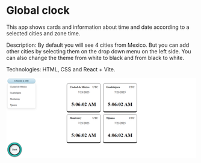 # Global clock
This app shows cards and information about time and date according to a selected cities and zone time.

Description: By default you will see 4 cities from Mexico. But you can add other cities by selecting them on the drop down menu on the left side.
You can also change the theme from white to black and from black to white.

Technologies: HTML, CSS and React + Vite.

![Vista previa](./image.png)

